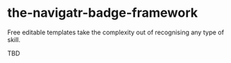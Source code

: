 # the-navigatr-badge-framework
Free editable templates take the complexity out of recognising any type of skill.

TBD
